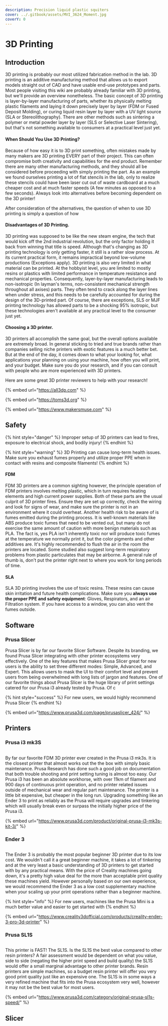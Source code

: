 ```yaml
---
description: Precision liquid plastic squiters
cover: ../.gitbook/assets/MVI_3624_Moment.jpg
coverY: 0
---
```


# 3D Printing

## Introduction

3D printing is probably our most utilized fabrication method in the lab. 3D printing is an additive manufacturing method that allows us to export models straight out of CAD and have usable end-use prototypes and parts. Most people visiting this wiki are probably already familiar with 3D printing, but we'll provide an overview nonetheless. The basic concept of 3D printing is layer-by-layer manufacturing of parts, whether its physically melting plastic filaments and laying it down precisely layer by layer (FDM or Fused Deposit Molding), or curing liquid resin layer by layer with a UV light source (SLA or Stereolithography). There are other methods such as sintering a polymer or metal powder layer by layer (SLS or Selective Laser Sintering), but that's not something available to consumers at a practical level just yet.&#x20;

#### When Should You Use 3D Printing?

Because of how easy it is to 3D print something, often mistakes made by many makers are 3D printing EVERY part of their project. This can often compromise both creativity and capabilities for the end product. Remember there are many other manufacturing methods, and they should all be considered before proceeding with simply printing the part. As an example we found ourselves printing a lot of flat stencils in the lab, only to realize these stencils could have been laser cut out of waste cardboard at a much cheaper cost and at much faster speeds (A few minutes as opposed to a few seconds). Always look into alternatives before becoming dependent on the 3D printer!

After consideration of the alternatives, the question of when to use 3D printing is simply a question of how&#x20;

#### Disadvantages of 3D Printing.

3D printing was supposed to be like the new steam engine, the tech that would kick off the 2nd industrial revolution, but the only factor holding it back from winning that title is speed. Although that's changing as 3D printing technology is only getting faster, it still is a rather slow process. At its current practical form, it remains impractical beyond low-volume productions (Exceptions apply). 3D printing is also very limited in what material can be printed. At the hobbyist level, you are limited to mostly resins or plastics with limited performance in temperature resistance and mechanical properties. Consequently, layer-by-layer manufacturing leads to non-isotropic (In layman's terms, non-consistent mechanical strength throughout all axises) parts. They often tend to crack along the layer lines when under stress, and this needs to be carefully accounted for during the design of the 3D-printed part. Of course, there are exceptions, SLS or MJF printing technology has allowed parts to be a shocking 95% isotropic, but these technologies aren't available at any practical level to the consumer just yet.&#x20;

#### Choosing a 3D printer.

3D printers all accomplish the same goal, but the overall options available are extremely broad. In general sticking to tried and true brands rather than companies selling niche printers with exotic features is a much better bet. But at the end of the day, it comes down to what your looking for, what applications your planning on using your machine, how often you will print, and your budget. Make sure you do your research, and if you can consult with people who are more experienced with 3D printers.&#x20;

Here are some great 3D printer reviewers to help with your research!

{% embed url="https://all3dp.com" %}

{% embed url="https://toms3d.org" %}

{% embed url="https://www.makersmuse.com" %}

## Safety

{% hint style="danger" %}
Improper setup of 3D printers can lead to fires, exposure to electrical shock, and bodily injury!
{% endhint %}

{% hint style="warning" %}
3D Printing can cause long-term health issues. Make sure you exhaust fumes properly and utilize proper PPE when in contact with resins and composite filaments!
{% endhint %}

#### FDM

FDM 3D printers are a common sighting however, the principle operation of FDM printers involves melting plastic, which in turn requires heating elements and high current power supplies. Both of these parts are the usual culprit of 3D printer fires. Ensure they are set up correctly, check the wiring and look for signs of wear, and make sure the printer is not in an environment where it could overheat. Another health risk to be aware of is fumes emitted during the printing process. It is well-known materials like ABS produce toxic fumes that need to be vented out, but many do not exercise the same amount of caution with more benign materials such as PLA. The fact is, yes PLA isn't inherently toxic nor will produce toxic fumes at the temperature we normally print it, but the color pigments and other additives are. It's highly recommended to flush the air in the room the printers are located. Some studied also suggest long-term respiratory problems from plastic particulates that may be airborne. A  general rule of thumb is, don't put the printer right next to where you work for long periods of time.&#x20;

#### SLA

SLA 3D printing involves the use of toxic resins. These resins can cause skin irritation and future health complications. Make sure you **always use the proper PPE and safety equipment**: Gloves, Respirators, and an air Filtration system. If you have access to a window, you can also vent the fumes outside.&#x20;

## Software

### Prusa Slicer

Prusa Slicer is by far our favorite Slicer Software. Despite its branding, we found Prusa Slicer integrating with other printer ecosystems very effectively. One of the key features that makes Prusa Slicer great for new users is the ability to set three different modes: Simple, Advanced, and Expert. This allows users to mask the UI to their comfort level and prevent users from being overwhelmed with long lists of jargon and features. One of our favorite things about Prusa Slicer is the huge library of print settings catered for our Prusa i3 already tested by Prusa. Of c

{% hint style="success" %}
For new users, we would highly recommend Prusa Slicer
{% endhint %}

{% embed url="https://www.prusa3d.com/page/prusaslicer_424/" %}

## Printers

### Prusa i3 mk3S

<figure><img src="../.gitbook/assets/2365.jpg" alt=""><figcaption></figcaption></figure>

By far our favorite FDM 3D printer ever created in the Prusa i3 mk3s. It is the closest printer that almost works out the the box with simply basic maintenance. Prusa Research has done such a good job on documentation that both trouble shooting and print setting tuning is almost too easy. Our Prusa i3 has been an absolute workhorse, with over 11km of filament and 900 days of continuous print operation, and no printer related issues outside of mechanical wear and regular part maintenance. The printer is a little bit expensive, but cheaper in the long run. Upgrading something like an Ender 3 to print as reliably as the Prusa will require upgrades and tinkering which will usually break even or surpass the initially higher price of the Prusa i3.&#x20;

{% embed url="https://www.prusa3d.com/product/original-prusa-i3-mk3s-kit-3/" %}

### Ender 3

<figure><img src="../.gitbook/assets/61L4aoIqYOL.jpg" alt=""><figcaption></figcaption></figure>

The Ender 3 is probably the most popular beginner 3D printer due to its low cost. We wouldn't call it a great beginner machine, it takes a lot of tinkering and at the very least a basic understanding of 3D printers to get started with by any practical means. With the price of Creality machines going down, it's a pretty high value deal for the more than acceptable print quality these machines yield. However personally based on our own experience, we would recommend the Ender 3 as a low cost supplementary machine when your scaling up your print operations rather than a beginner machine.&#x20;

{% hint style="info" %}
For new users, machines like the Prusa Mini is a much better value and easier to get started with
{% endhint %}

{% embed url="https://www.creality3dofficial.com/products/creality-ender-3-pro-3d-printer" %}

### Prusa SL1S

<figure><img src="../.gitbook/assets/229 (1).jpg" alt=""><figcaption></figcaption></figure>

This printer is FAST! The SL1S. Is the SL1S the best value compared to other resin printers? A fair assessment would be dependent on what you value, side to side (negating the higher print speed and build quality) the SL1S would offer a small marginal advantage to other printer brands. Resin printers are simple machines, so a budget resin printer will offer you very good print quality just like an expensive one. The SL1S is in some ways a very refined machine that fits into the Prusa ecosystem very well, however it may not be the best value for most users.&#x20;

{% embed url="https://www.prusa3d.com/category/original-prusa-sl1s-speed/" %}

## Slicer&#x20;



